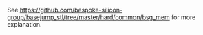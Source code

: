 See https://github.com/bespoke-silicon-group/basejump_stl/tree/master/hard/common/bsg_mem for more explanation.
